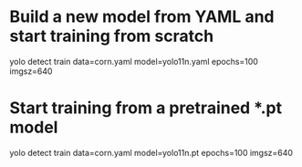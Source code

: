 # Build a new model from YAML and start training from scratch
yolo detect train data=corn.yaml model=yolo11n.yaml epochs=100 imgsz=640

# Start training from a pretrained *.pt model
yolo detect train data=corn.yaml model=yolo11n.pt epochs=100 imgsz=640